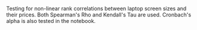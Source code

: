 Testing for non-linear rank correlations between laptop screen sizes and their prices.
Both Spearman's Rho and Kendall's Tau are used.
Cronbach's alpha is also tested in the notebook.

